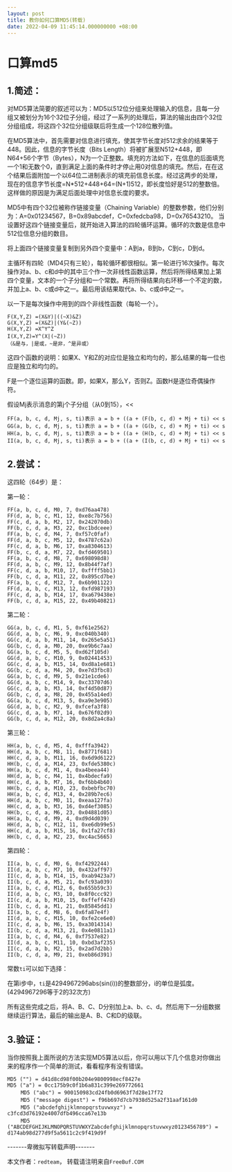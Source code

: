 ```yaml
---
layout: post
title: 教你如何口算MD5(转载)
date: 2022-04-09 11:45:14.000000000 +08:00
---
```


# 口算md5

## 1.简述：

对MD5算法简要的叙述可以为：MD5以512位分组来处理输入的信息，且每一分组又被划分为16个32位子分组，经过了一系列的处理后，算法的输出由四个32位分组组成，将这四个32位分组级联后将生成一个128位散列值。

在MD5算法中，首先需要对信息进行填充，使其字节长度对512求余的结果等于448。因此，信息的字节长度（Bits Length）将被扩展至N512+448，即N64+56个字节（Bytes），N为一个正整数。填充的方法如下，在信息的后面填充一个1和无数个0，直到满足上面的条件时才停止用0对信息的填充。然后，在在这个结果后面附加一个以64位二进制表示的填充前信息长度。经过这两步的处理，现在的信息字节长度=N*512+448+64=(N+1)512，即长度恰好是512的整数倍。这样做的原因是为满足后面处理中对信息长度的要求。

MD5中有四个32位被称作链接变量（Chaining Variable）的整数参数，他们分别为：A=0x01234567，B=0x89abcdef，C=0xfedcba98，D=0x76543210。
当设置好这四个链接变量后，就开始进入算法的四轮循环运算。循环的次数是信息中512位信息分组的数目。

将上面四个链接变量复制到另外四个变量中：A到a，B到b，C到c，D到d。

主循环有四轮（MD4只有三轮），每轮循环都很相似。第一轮进行16次操作。每次操作对a、b、c和d中的其中三个作一次非线性函数运算，然后将所得结果加上第四个变量，文本的一个子分组和一个常数。再将所得结果向右环移一个不定的数，并加上a、b、c或d中之一。最后用该结果取代a、b、c或d中之一。

以一下是每次操作中用到的四个非线性函数（每轮一个）。

    F(X,Y,Z) =(X&Y)|((~X)&Z)
    G(X,Y,Z) =(X&Z)|(Y&(~Z))
    H(X,Y,Z) =X^Y^Z
    I(X,Y,Z)=Y^(X|(~Z)) 　
    （&是与，|是或，~是非，^是异或）

这四个函数的说明：如果X、Y和Z的对应位是独立和均匀的，那么结果的每一位也应是独立和均匀的。

F是一个逐位运算的函数。即，如果X，那么Y，否则Z。函数H是逐位奇偶操作符。

假设Mj表示消息的第j个子分组（从0到15），<<

    FF(a, b, c, d, Mj, s, ti)表示 a = b + ((a + (F(b, c, d) + Mj + ti) << s
    GG(a, b, c, d, Mj, s, ti)表示 a = b + ((a + (G(b, c, d) + Mj + ti) << s
    HH(a, b, c, d, Mj, s, ti)表示 a = b + ((a + (H(b, c, d) + Mj + ti) << s
    II(a, b, c, d, Mj, s, ti)表示 a = b + ((a + (I(b, c, d) + Mj + ti) << s

## 2.尝试：

这四轮（64步）是：

第一轮：

    FF(a, b, c, d, M0, 7, 0xd76aa478)
    FF(d, a, b, c, M1, 12, 0xe8c7b756)
    FF(c, d, a, b, M2, 17, 0x242070db)
    FF(b, c, d, a, M3, 22, 0xc1bdceee)
    FF(a, b, c, d, M4, 7, 0xf57c0faf)
    FF(d, a, b, c, M5, 12, 0x4787c62a)
    FF(c, d, a, b, M6, 17, 0xa8304613)
    FF(b, c, d, a, M7, 22, 0xfd469501)
    FF(a, b, c, d, M8, 7, 0x698098d8)
    FF(d, a, b, c, M9, 12, 0x8b44f7af)
    FF(c, d, a, b, M10, 17, 0xffff5bb1)
    FF(b, c, d, a, M11, 22, 0x895cd7be)
    FF(a, b, c, d, M12, 7, 0x6b901122)
    FF(d, a, b, c, M13, 12, 0xfd987193)
    FF(c, d, a, b, M14, 17, 0xa679438e)
    FF(b, c, d, a, M15, 22, 0x49b40821)

第二轮：

    GG(a, b, c, d, M1, 5, 0xf61e2562)
    GG(d, a, b, c, M6, 9, 0xc040b340)
    GG(c, d, a, b, M11, 14, 0x265e5a51)
    GG(b, c, d, a, M0, 20, 0xe9b6c7aa)
    GG(a, b, c, d, M5, 5, 0xd62f105d)
    GG(d, a, b, c, M10, 9, 0x02441453)
    GG(c, d, a, b, M15, 14, 0xd8a1e681)
    GG(b, c, d, a, M4, 20, 0xe7d3fbc8)
    GG(a, b, c, d, M9, 5, 0x21e1cde6)
    GG(d, a, b, c, M14, 9, 0xc33707d6)
    GG(c, d, a, b, M3, 14, 0xf4d50d87)
    GG(b, c, d, a, M8, 20, 0x455a14ed)
    GG(a, b, c, d, M13, 5, 0xa9e3e905)
    GG(d, a, b, c, M2, 9, 0xfcefa3f8)
    GG(c, d, a, b, M7, 14, 0x676f02d9)
    GG(b, c, d, a, M12, 20, 0x8d2a4c8a)

第三轮：

    HH(a, b, c, d, M5, 4, 0xfffa3942)
    HH(d, a, b, c, M8, 11, 0x8771f681)
    HH(c, d, a, b, M11, 16, 0x6d9d6122)
    HH(b, c, d, a, M14, 23, 0xfde5380c)
    HH(a, b, c, d, M1, 4, 0xa4beea44)
    HH(d, a, b, c, M4, 11, 0x4bdecfa9)
    HH(c, d, a, b, M7, 16, 0xf6bb4b60)
    HH(b, c, d, a, M10, 23, 0xbebfbc70)
    HH(a, b, c, d, M13, 4, 0x289b7ec6)
    HH(d, a, b, c, M0, 11, 0xeaa127fa)
    HH(c, d, a, b, M3, 16, 0xd4ef3085)
    HH(b, c, d, a, M6, 23, 0x04881d05)
    HH(a, b, c, d, M9, 4, 0xd9d4d039)
    HH(d, a, b, c, M12, 11, 0xe6db99e5)
    HH(c, d, a, b, M15, 16, 0x1fa27cf8)
    HH(b, c, d, a, M2, 23, 0xc4ac5665)

第四轮：

    II(a, b, c, d, M0, 6, 0xf4292244)
    II(d, a, b, c, M7, 10, 0x432aff97)
    II(c, d, a, b, M14, 15, 0xab9423a7)
    II(b, c, d, a, M5, 21, 0xfc93a039)
    II(a, b, c, d, M12, 6, 0x655b59c3)
    II(d, a, b, c, M3, 10, 0x8f0ccc92)
    II(c, d, a, b, M10, 15, 0xffeff47d)
    II(b, c, d, a, M1, 21, 0x85845dd1)
    II(a, b, c, d, M8, 6, 0x6fa87e4f)
    II(d, a, b, c, M15, 10, 0xfe2ce6e0)
    II(c, d, a, b, M6, 15, 0xa3014314)
    II(b, c, d, a, M13, 21, 0x4e0811a1)
    II(a, b, c, d, M4, 6, 0xf7537e82)
    II(d, a, b, c, M11, 10, 0xbd3af235)
    II(c, d, a, b, M2, 15, 0x2ad7d2bb)
    II(b, c, d, a, M9, 21, 0xeb86d391)

常数`ti`可以如下选择：

在第i步中，`ti`是4294967296abs(sin(i))的整数部分，i的单位是弧度。(4294967296等于2的32次方)

所有这些完成之后，将A、B、C、D分别加上a、b、c、d。然后用下一分组数据继续运行算法，最后的输出是A、B、C和D的级联。

## 3.验证：

当你按照我上面所说的方法实现MD5算法以后，你可以用以下几个信息对你做出来的程序作一个简单的测试，看看程序有没有错误。
    
    MD5 ("") = d41d8cd98f00b204e9800998ecf8427e
    MD5 ("a") = 0cc175b9c0f1b6a831c399e269772661
    　　 MD5 ("abc") = 900150983cd24fb0d6963f7d28e17f72
    　　 MD5 ("message digest") = f96b697d7cb7938d525a2f31aaf161d0
    　　 MD5 ("abcdefghijklmnopqrstuvwxyz") = c3fcd3d76192e4007dfb496cca67e13b
    　　 MD5 ("ABCDEFGHIJKLMNOPQRSTUVWXYZabcdefghijklmnopqrstuvwxyz0123456789") = d174ab98d277d9f5a5611c2c9f419d9f

-------卑微拟写转载声明-------

本文作者：`redteam`， 转载请注明来自`FreeBuf.COM`
